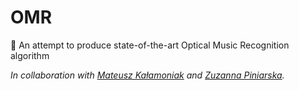 # OMR
:musical_note: An attempt to produce state-of-the-art Optical Music Recognition algorithm

*In collaboration with [Mateusz Kałamoniak](https://github.com/matikala) and [Zuzanna Piniarska](https://github.com/zuzaap).*
